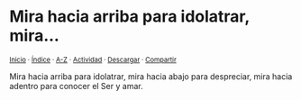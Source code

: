 # Mira hacia arriba para idolatrar, mira...
<sup>[Inicio](../../../../index.md) · [Índice](../../../../indices/apotegmas.md) · [A-Z](../../../../indices/alfabetico.md) · [Actividad](../../../../indices/actividad.md) · <a href="../../../../contenido/m/i/r/mira-hacia-arriba-para-idolatrar.html" download="jucardus-mira-hacia-arriba-para-idolatrar.html">Descargar</a> · [Compartir](https://x.com/intent/tweet?text=Apotegmas%3A%20Mira%20hacia%20arriba%20para%20idolatrar%2C%20mira...%0A%E2%86%92%20https%3A%2F%2Fjucardus.github.io%2Fcontenido%2Fm%2Fi%2Fr%2Fmira-hacia-arriba-para-idolatrar.html%0A%0A%23aptgms_jucardus%0A%40jucardus)</sup>

Mira hacia arriba para idolatrar, mira hacia abajo para despreciar, mira hacia adentro para conocer el Ser y amar.

